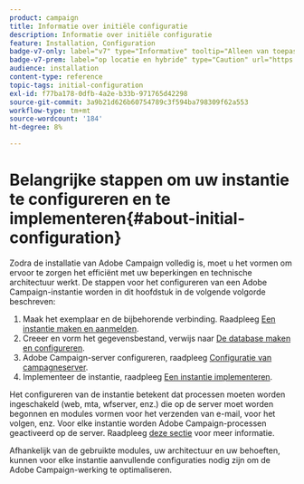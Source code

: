 ```yaml
---
product: campaign
title: Informatie over initiële configuratie
description: Informatie over initiële configuratie
feature: Installation, Configuration
badge-v7-only: label="v7" type="Informative" tooltip="Alleen van toepassing op Campaign Classic v7"
badge-v7-prem: label="op locatie en hybride" type="Caution" url="https://experienceleague.adobe.com/docs/campaign-classic/using/installing-campaign-classic/architecture-and-hosting-models/hosting-models-lp/hosting-models.html?lang=nl" tooltip="Alleen van toepassing op on-premise en hybride implementaties"
audience: installation
content-type: reference
topic-tags: initial-configuration
exl-id: f77ba178-0dfb-4a2e-b33b-971765d42298
source-git-commit: 3a9b21d626b60754789c3f594ba798309f62a553
workflow-type: tm+mt
source-wordcount: '184'
ht-degree: 8%

---
```


# Belangrijke stappen om uw instantie te configureren en te implementeren{#about-initial-configuration}



Zodra de installatie van Adobe Campaign volledig is, moet u het vormen om ervoor te zorgen het efficiënt met uw beperkingen en technische architectuur werkt. De stappen voor het configureren van een Adobe Campaign-instantie worden in dit hoofdstuk in de volgende volgorde beschreven:

1. Maak het exemplaar en de bijbehorende verbinding. Raadpleeg [Een instantie maken en aanmelden](../../installation/using/creating-an-instance-and-logging-on.md).
1. Creeer en vorm het gegevensbestand, verwijs naar [De database maken en configureren](../../installation/using/creating-and-configuring-the-database.md).
1. Adobe Campaign-server configureren, raadpleeg [Configuratie van campagneserver](../../installation/using/configuring-campaign-server.md).
1. Implementeer de instantie, raadpleeg [Een instantie implementeren](../../installation/using/deploying-an-instance.md).

Het configureren van de instantie betekent dat processen moeten worden ingeschakeld (web, mta, wfserver, enz.) die op de server moet worden begonnen en modules vormen voor het verzenden van e-mail, voor het volgen, enz. Voor elke instantie worden Adobe Campaign-processen geactiveerd op de server. Raadpleeg [deze sectie](../../installation/using/configuring-campaign-server.md#enabling-processes) voor meer informatie.

Afhankelijk van de gebruikte modules, uw architectuur en uw behoeften, kunnen voor elke instantie aanvullende configuraties nodig zijn om de Adobe Campaign-werking te optimaliseren.
